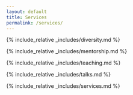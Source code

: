 ```yaml
---
layout: default
title: Services
permalink: /services/
---
```


{% include_relative _includes/diversity.md %}

{% include_relative _includes/mentorship.md %}

{% include_relative _includes/teaching.md %}

{% include_relative _includes/talks.md %}

{% include_relative _includes/services.md %}